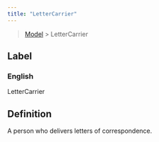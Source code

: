 ```yaml
---
title: "LetterCarrier"
---
```


> [Model](./../) > LetterCarrier

## Label

### English
LetterCarrier


## Definition
A person who delivers letters of correspondence. 


    

